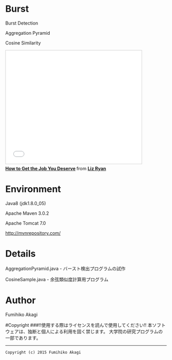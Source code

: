 # Burst
Burst Detection

Aggregation Pyramid

Cosine Similarity

<iframe src="//www.slideshare.net/slideshow/embed_code/key/1NUzjjZlPRW7yF" width="425" height="355" frameborder="0" marginwidth="0" marginheight="0" scrolling="no" style="border:1px solid #CCC; border-width:1px; margin-bottom:5px; max-width: 100%;" allowfullscreen> </iframe> <div style="margin-bottom:5px"> <strong> <a href="//www.slideshare.net/LizRyan/how-to-get-the-job-you-deserve-48504441" title="How to Get the Job You Deserve" target="_blank">How to Get the Job You Deserve</a> </strong> from <strong><a href="//www.slideshare.net/LizRyan" target="_blank">Liz Ryan</a></strong> </div>

# Environment
Java8 (jdk1.8.0_05)

Apache Maven 3.0.2

Apache Tomcat 7.0

http://mvnrepository.com/

# Details

AggregationPyramid.java - バースト検出プログラムの試作

CosineSample.java - 余弦類似度計算用プログラム

# Author
Fumihiko Akagi

#Copyright
###!!使用する際はライセンスを読んで使用してください!!
    本ソフトウェアは、独断と個人による利用を固く禁じます。
    大学院の研究プログラムの一部であります。
    
 ***
    Copyright (c) 2015 Fumihiko Akagi
